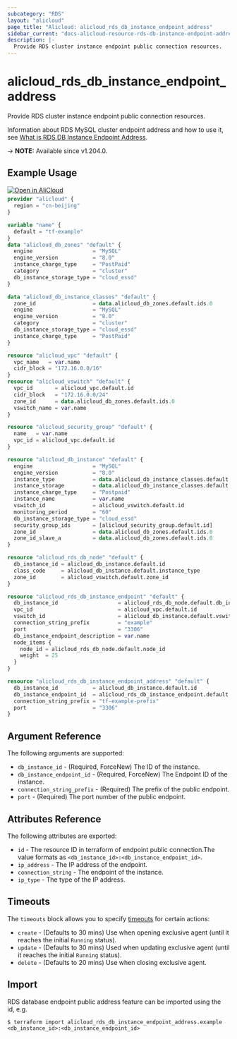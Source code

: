 ```yaml
---
subcategory: "RDS"
layout: "alicloud"
page_title: "Alicloud: alicloud_rds_db_instance_endpoint_address"
sidebar_current: "docs-alicloud-resource-rds-db-instance-endpoint-address"
description: |-
  Provide RDS cluster instance endpoint public connection resources.
---
```


# alicloud_rds_db_instance_endpoint_address

Provide RDS cluster instance endpoint public connection resources.

Information about RDS MySQL cluster endpoint address and how to use it, see [What is RDS DB Instance Endpoint Address](https://www.alibabacloud.com/help/en/apsaradb-for-rds/latest/api-rds-2014-08-15-createdbinstanceendpointaddress).

-> **NOTE:** Available since v1.204.0.

## Example Usage

<div style="display: block;margin-bottom: 40px;"><div class="oics-button" style="float: right;position: absolute;margin-bottom: 10px;">
  <a href="https://api.aliyun.com/api-tools/terraform?resource=alicloud_rds_db_instance_endpoint_address&exampleId=daebd126-5021-54be-f6ba-4f296fb3049d8cf98232&activeTab=example&spm=docs.r.rds_db_instance_endpoint_address.0.daebd12650&intl_lang=EN_US" target="_blank">
    <img alt="Open in AliCloud" src="https://img.alicdn.com/imgextra/i1/O1CN01hjjqXv1uYUlY56FyX_!!6000000006049-55-tps-254-36.svg" style="max-height: 44px; max-width: 100%;">
  </a>
</div></div>

```terraform
provider "alicloud" {
  region = "cn-beijing"
}

variable "name" {
  default = "tf-example"
}
data "alicloud_db_zones" "default" {
  engine                   = "MySQL"
  engine_version           = "8.0"
  instance_charge_type     = "PostPaid"
  category                 = "cluster"
  db_instance_storage_type = "cloud_essd"
}

data "alicloud_db_instance_classes" "default" {
  zone_id                  = data.alicloud_db_zones.default.ids.0
  engine                   = "MySQL"
  engine_version           = "8.0"
  category                 = "cluster"
  db_instance_storage_type = "cloud_essd"
  instance_charge_type     = "PostPaid"
}

resource "alicloud_vpc" "default" {
  vpc_name   = var.name
  cidr_block = "172.16.0.0/16"
}
resource "alicloud_vswitch" "default" {
  vpc_id       = alicloud_vpc.default.id
  cidr_block   = "172.16.0.0/24"
  zone_id      = data.alicloud_db_zones.default.ids.0
  vswitch_name = var.name
}

resource "alicloud_security_group" "default" {
  name   = var.name
  vpc_id = alicloud_vpc.default.id
}

resource "alicloud_db_instance" "default" {
  engine                   = "MySQL"
  engine_version           = "8.0"
  instance_type            = data.alicloud_db_instance_classes.default.instance_classes.0.instance_class
  instance_storage         = data.alicloud_db_instance_classes.default.instance_classes.0.storage_range.min
  instance_charge_type     = "Postpaid"
  instance_name            = var.name
  vswitch_id               = alicloud_vswitch.default.id
  monitoring_period        = "60"
  db_instance_storage_type = "cloud_essd"
  security_group_ids       = [alicloud_security_group.default.id]
  zone_id                  = data.alicloud_db_zones.default.ids.0
  zone_id_slave_a          = data.alicloud_db_zones.default.ids.0
}

resource "alicloud_rds_db_node" "default" {
  db_instance_id = alicloud_db_instance.default.id
  class_code     = alicloud_db_instance.default.instance_type
  zone_id        = alicloud_vswitch.default.zone_id
}

resource "alicloud_rds_db_instance_endpoint" "default" {
  db_instance_id                   = alicloud_rds_db_node.default.db_instance_id
  vpc_id                           = alicloud_vpc.default.id
  vswitch_id                       = alicloud_db_instance.default.vswitch_id
  connection_string_prefix         = "example"
  port                             = "3306"
  db_instance_endpoint_description = var.name
  node_items {
    node_id = alicloud_rds_db_node.default.node_id
    weight  = 25
  }
}

resource "alicloud_rds_db_instance_endpoint_address" "default" {
  db_instance_id           = alicloud_db_instance.default.id
  db_instance_endpoint_id  = alicloud_rds_db_instance_endpoint.default.db_instance_endpoint_id
  connection_string_prefix = "tf-example-prefix"
  port                     = "3306"
}
```

## Argument Reference

The following arguments are supported:

* `db_instance_id` - (Required, ForceNew) The ID of the instance.
* `db_instance_endpoint_id` - (Required, ForceNew) The Endpoint ID of the instance.
* `connection_string_prefix` - (Required) The prefix of the public endpoint.
* `port` - (Required) The port number of the public endpoint.

## Attributes Reference

The following attributes are exported:

* `id` - The resource ID in terraform of endpoint public connection.The value formats as `<db_instance_id>:<db_instance_endpoint_id>`.
* `ip_address` - The IP address of the endpoint.
* `connection_string` - The endpoint of the instance.
* `ip_type` - The type of the IP address.

## Timeouts

The `timeouts` block allows you to specify [timeouts](https://www.terraform.io/docs/configuration-0-11/resources.html#timeouts) for certain actions:

* `create` - (Defaults to 30 mins) Use when opening exclusive agent (until it reaches the initial `Running` status).
* `update` - (Defaults to 30 mins) Used when updating exclusive agent (until it reaches the initial `Running` status).
* `delete` - (Defaults to 20 mins) Use when closing exclusive agent.

## Import

RDS database endpoint public address feature can be imported using the id, e.g.

```shell
$ terraform import alicloud_rds_db_instance_endpoint_address.example <db_instance_id>:<db_instance_endpoint_id>
```
